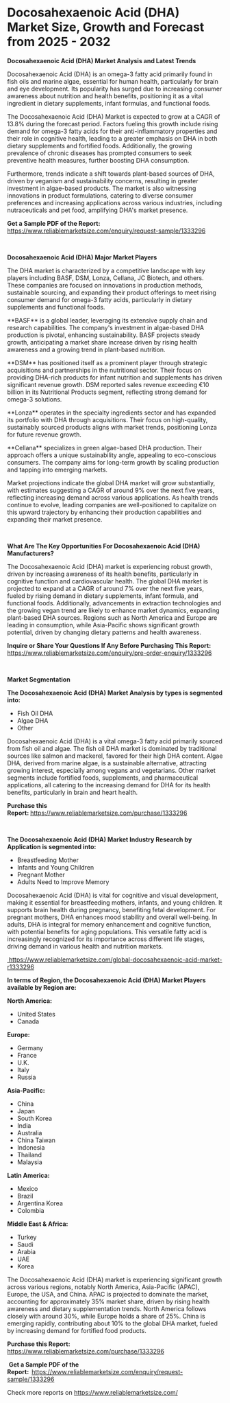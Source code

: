 <p><h1>Docosahexaenoic Acid (DHA) Market Size, Growth and Forecast from 2025 - 2032</h1></p><p><strong>Docosahexaenoic Acid (DHA) Market Analysis and Latest Trends</strong></p>
<p><p>Docosahexaenoic Acid (DHA) is an omega-3 fatty acid primarily found in fish oils and marine algae, essential for human health, particularly for brain and eye development. Its popularity has surged due to increasing consumer awareness about nutrition and health benefits, positioning it as a vital ingredient in dietary supplements, infant formulas, and functional foods.</p><p>The Docosahexaenoic Acid (DHA) Market is expected to grow at a CAGR of 13.8% during the forecast period. Factors fueling this growth include rising demand for omega-3 fatty acids for their anti-inflammatory properties and their role in cognitive health, leading to a greater emphasis on DHA in both dietary supplements and fortified foods. Additionally, the growing prevalence of chronic diseases has prompted consumers to seek preventive health measures, further boosting DHA consumption.</p><p>Furthermore, trends indicate a shift towards plant-based sources of DHA, driven by veganism and sustainability concerns, resulting in greater investment in algae-based products. The market is also witnessing innovations in product formulations, catering to diverse consumer preferences and increasing applications across various industries, including nutraceuticals and pet food, amplifying DHA's market presence.</p></p>
<p><strong>Get a Sample PDF of the Report:&nbsp;</strong> <a href="https://www.reliablemarketsize.com/enquiry/request-sample/1333296?utm_campaign=2808&utm_medium=2&utm_source=Github&utm_content=ia&utm_term=09032025&utm_id=docosahexaenoic-acid-dha">https://www.reliablemarketsize.com/enquiry/request-sample/1333296</a></p>
<p>&nbsp;</p>
<p><strong>Docosahexaenoic Acid (DHA) Major Market Players</strong></p>
<p><p>The DHA market is characterized by a competitive landscape with key players including BASF, DSM, Lonza, Cellana, JC Biotech, and others. These companies are focused on innovations in production methods, sustainable sourcing, and expanding their product offerings to meet rising consumer demand for omega-3 fatty acids, particularly in dietary supplements and functional foods.</p><p>**BASF** is a global leader, leveraging its extensive supply chain and research capabilities. The company's investment in algae-based DHA production is pivotal, enhancing sustainability. BASF projects steady growth, anticipating a market share increase driven by rising health awareness and a growing trend in plant-based nutrition.</p><p>**DSM** has positioned itself as a prominent player through strategic acquisitions and partnerships in the nutritional sector. Their focus on providing DHA-rich products for infant nutrition and supplements has driven significant revenue growth. DSM reported sales revenue exceeding €10 billion in its Nutritional Products segment, reflecting strong demand for omega-3 solutions.</p><p>**Lonza** operates in the specialty ingredients sector and has expanded its portfolio with DHA through acquisitions. Their focus on high-quality, sustainably sourced products aligns with market trends, positioning Lonza for future revenue growth.</p><p>**Cellana** specializes in green algae-based DHA production. Their approach offers a unique sustainability angle, appealing to eco-conscious consumers. The company aims for long-term growth by scaling production and tapping into emerging markets.</p><p>Market projections indicate the global DHA market will grow substantially, with estimates suggesting a CAGR of around 9% over the next five years, reflecting increasing demand across various applications. As health trends continue to evolve, leading companies are well-positioned to capitalize on this upward trajectory by enhancing their production capabilities and expanding their market presence.</p></p>
<p>&nbsp;</p>
<p><strong>What Are The Key Opportunities For Docosahexaenoic Acid (DHA) Manufacturers?</strong></p>
<p><p>The Docosahexaenoic Acid (DHA) market is experiencing robust growth, driven by increasing awareness of its health benefits, particularly in cognitive function and cardiovascular health. The global DHA market is projected to expand at a CAGR of around 7% over the next five years, fueled by rising demand in dietary supplements, infant formula, and functional foods. Additionally, advancements in extraction technologies and the growing vegan trend are likely to enhance market dynamics, expanding plant-based DHA sources. Regions such as North America and Europe are leading in consumption, while Asia-Pacific shows significant growth potential, driven by changing dietary patterns and health awareness.</p></p>
<p><strong>Inquire or Share Your Questions If Any Before Purchasing This Report:</strong> <a href="https://www.reliablemarketsize.com/enquiry/pre-order-enquiry/1333296?utm_campaign=2808&utm_medium=2&utm_source=Github&utm_content=ia&utm_term=09032025&utm_id=docosahexaenoic-acid-dha">https://www.reliablemarketsize.com/enquiry/pre-order-enquiry/1333296</a></p>
<p>&nbsp;</p>
<p><strong>Market Segmentation</strong></p>
<p><strong>The Docosahexaenoic Acid (DHA) Market Analysis by types is segmented into:</strong></p>
<p><ul><li>Fish Oil DHA</li><li>Algae DHA</li><li>Other</li></ul></p>
<p><p>Docosahexaenoic Acid (DHA) is a vital omega-3 fatty acid primarily sourced from fish oil and algae. The fish oil DHA market is dominated by traditional sources like salmon and mackerel, favored for their high DHA content. Algae DHA, derived from marine algae, is a sustainable alternative, attracting growing interest, especially among vegans and vegetarians. Other market segments include fortified foods, supplements, and pharmaceutical applications, all catering to the increasing demand for DHA for its health benefits, particularly in brain and heart health.</p></p>
<p><strong>Purchase this Report:&nbsp;</strong><a href="https://www.reliablemarketsize.com/purchase/1333296?utm_campaign=2808&utm_medium=2&utm_source=Github&utm_content=ia&utm_term=09032025&utm_id=docosahexaenoic-acid-dha">https://www.reliablemarketsize.com/purchase/1333296</a></p>
<p>&nbsp;</p>
<p><strong>The Docosahexaenoic Acid (DHA) Market Industry Research by Application is segmented into:</strong></p>
<p><ul><li>Breastfeeding Mother</li><li>Infants and Young Children</li><li>Pregnant Mother</li><li>Adults Need to Improve Memory</li></ul></p>
<p><p>Docosahexaenoic Acid (DHA) is vital for cognitive and visual development, making it essential for breastfeeding mothers, infants, and young children. It supports brain health during pregnancy, benefiting fetal development. For pregnant mothers, DHA enhances mood stability and overall well-being. In adults, DHA is integral for memory enhancement and cognitive function, with potential benefits for aging populations. This versatile fatty acid is increasingly recognized for its importance across different life stages, driving demand in various health and nutrition markets.</p></p>
<p><a href="https://www.reliablemarketsize.com/global-docosahexaenoic-acid-market-r1333296?utm_campaign=2808&utm_medium=2&utm_source=Github&utm_content=ia&utm_term=09032025&utm_id=docosahexaenoic-acid-dha">&nbsp;https://www.reliablemarketsize.com/global-docosahexaenoic-acid-market-r1333296</a></p>
<p><strong>In terms of Region, the Docosahexaenoic Acid (DHA) Market Players available by Region are:</strong></p>
<p>
    <p> <strong> North America: </strong>
        <ul>
            <li>United States</li>
            <li>Canada</li>
        </ul>
        </p> 
    <p> <strong> Europe: </strong>
        <ul>
            <li>Germany</li>
            <li>France</li>
            <li>U.K.</li>
            <li>Italy</li>
            <li>Russia</li>
        </ul>
        </p> 
    <p> <strong> Asia-Pacific: </strong>
        <ul>
            <li>China</li>
            <li>Japan</li>
            <li>South Korea</li>
            <li>India</li>
            <li>Australia</li>
            <li>China Taiwan</li>
            <li>Indonesia</li>
            <li>Thailand</li>
            <li>Malaysia</li>
        </ul>
        </p> 
    <p> <strong> Latin America: </strong>
        <ul>
            <li>Mexico</li>
            <li>Brazil</li>
            <li>Argentina Korea</li>
            <li>Colombia</li>
        </ul>
        </p> 
    <p> <strong> Middle East & Africa: </strong>
        <ul>
            <li>Turkey</li>
            <li>Saudi</li>
            <li>Arabia</li>
            <li>UAE</li>
            <li>Korea</li>
        </ul>
    </p>
    </p>
<p><p>The Docosahexaenoic Acid (DHA) market is experiencing significant growth across various regions, notably North America, Asia-Pacific (APAC), Europe, the USA, and China. APAC is projected to dominate the market, accounting for approximately 35% market share, driven by rising health awareness and dietary supplementation trends. North America follows closely with around 30%, while Europe holds a share of 25%. China is emerging rapidly, contributing about 10% to the global DHA market, fueled by increasing demand for fortified food products.</p></p>
<p><strong>Purchase this Report: </strong><a href="https://www.reliablemarketsize.com/purchase/1333296?utm_campaign=2808&utm_medium=2&utm_source=Github&utm_content=ia&utm_term=09032025&utm_id=docosahexaenoic-acid-dha">https://www.reliablemarketsize.com/purchase/1333296</a></p>
<p>&nbsp;<strong>Get a Sample PDF of the Report:&nbsp;&nbsp;</strong><a href="https://www.reliablemarketsize.com/enquiry/request-sample/1333296?utm_campaign=2808&utm_medium=2&utm_source=Github&utm_content=ia&utm_term=09032025&utm_id=docosahexaenoic-acid-dha">https://www.reliablemarketsize.com/enquiry/request-sample/1333296</a></p>
<p><strong></strong></p>
<p>Check more reports on <a href="https://www.reliablemarketsize.com/?utm_campaign=2808&utm_medium=2&utm_source=Github&utm_content=ia&utm_term=09032025&utm_id=docosahexaenoic-acid-dha">https://www.reliablemarketsize.com/</a></p>